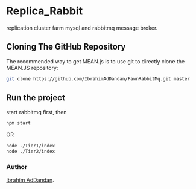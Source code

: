 # Replica_Rabbit

replication cluster farm mysql and rabbitmq message broker.

## Cloning The GitHub Repository

The recommended way to get MEAN.js is to use git to directly clone the MEAN.JS repository:

```bash
git clone https://github.com/IbrahimAdDandan/FawnRabbitMq.git master
```

## Run the project

start rabbitmq first, then

```bash
npm start
```

OR

```bash
node ./Tier1/index
node ./Tier2/index
```

### Author

[Ibrahim AdDandan](https://ibrahimaddandan.000webhostapp.com/).